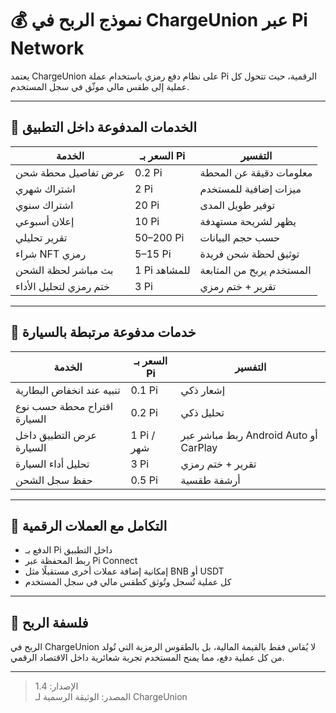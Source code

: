 # 💰 نموذج الربح في ChargeUnion عبر Pi Network

يعتمد ChargeUnion على نظام دفع رمزي باستخدام عملة Pi الرقمية، حيث تتحول كل عملية إلى طقس مالي موثّق في سجل المستخدم.

---

## 🧾 الخدمات المدفوعة داخل التطبيق

| الخدمة                     | السعر بـ Pi     | التفسير                         |
|----------------------------|------------------|----------------------------------|
| عرض تفاصيل محطة شحن       | 0.2 Pi           | معلومات دقيقة عن المحطة         |
| اشتراك شهري               | 2 Pi             | ميزات إضافية للمستخدم           |
| اشتراك سنوي               | 20 Pi            | توفير طويل المدى                |
| إعلان أسبوعي              | 10 Pi            | يظهر لشريحة مستهدفة             |
| تقرير تحليلي              | 50–200 Pi        | حسب حجم البيانات                |
| شراء NFT رمزي             | 5–15 Pi          | توثيق لحظة شحن فريدة            |
| بث مباشر لحظة الشحن       | 1 Pi للمشاهد     | المستخدم يربح من المتابعة        |
| ختم رمزي لتحليل الأداء    | 3 Pi             | تقرير + ختم رمزي                |

---

## 🚗 خدمات مدفوعة مرتبطة بالسيارة

| الخدمة                          | السعر بـ Pi     | التفسير                          |
|----------------------------------|------------------|-----------------------------------|
| تنبيه عند انخفاض البطارية       | 0.1 Pi           | إشعار ذكي                         |
| اقتراح محطة حسب نوع السيارة     | 0.2 Pi           | تحليل ذكي                         |
| عرض التطبيق داخل السيارة        | 1 Pi / شهر       | ربط مباشر عبر Android Auto أو CarPlay |
| تحليل أداء السيارة              | 3 Pi             | تقرير + ختم رمزي                 |
| حفظ سجل الشحن                   | 0.5 Pi           | أرشفة طقسية                       |

---

## 🔗 التكامل مع العملات الرقمية

- الدفع بـ Pi داخل التطبيق  
- ربط المحفظة عبر Pi Connect  
- إمكانية إضافة عملات أخرى مستقبلًا مثل BNB أو USDT  
- كل عملية تُسجل وتُوثق كطقس مالي في سجل المستخدم

---

## 🧭 فلسفة الربح

الربح في ChargeUnion لا يُقاس فقط بالقيمة المالية، بل بالطقوس الرمزية التي تُولد من كل عملية دفع، مما يمنح المستخدم تجربة شعائرية داخل الاقتصاد الرقمي.

---

> الإصدار: 1.4  
> المصدر: الوثيقة الرسمية لـ ChargeUnion
